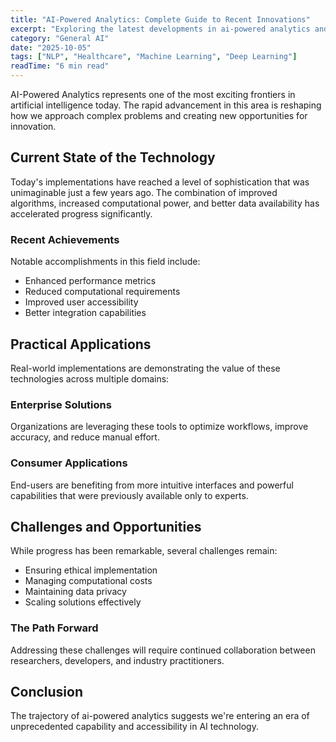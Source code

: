 ```yaml
---
title: "AI-Powered Analytics: Complete Guide to Recent Innovations"
excerpt: "Exploring the latest developments in ai-powered analytics and their implications for the future of artificial intelligence and automation."
category: "General AI"
date: "2025-10-05"
tags: ["NLP", "Healthcare", "Machine Learning", "Deep Learning"]
readTime: "6 min read"
---
```


AI-Powered Analytics represents one of the most exciting frontiers in artificial intelligence today. The rapid advancement in this area is reshaping how we approach complex problems and creating new opportunities for innovation.

## Current State of the Technology

Today's implementations have reached a level of sophistication that was unimaginable just a few years ago. The combination of improved algorithms, increased computational power, and better data availability has accelerated progress significantly.

### Recent Achievements

Notable accomplishments in this field include:
- Enhanced performance metrics
- Reduced computational requirements
- Improved user accessibility
- Better integration capabilities

## Practical Applications

Real-world implementations are demonstrating the value of these technologies across multiple domains:

### Enterprise Solutions
Organizations are leveraging these tools to optimize workflows, improve accuracy, and reduce manual effort.

### Consumer Applications
End-users are benefiting from more intuitive interfaces and powerful capabilities that were previously available only to experts.

## Challenges and Opportunities

While progress has been remarkable, several challenges remain:
- Ensuring ethical implementation
- Managing computational costs
- Maintaining data privacy
- Scaling solutions effectively

### The Path Forward

Addressing these challenges will require continued collaboration between researchers, developers, and industry practitioners.

## Conclusion

The trajectory of ai-powered analytics suggests we're entering an era of unprecedented capability and accessibility in AI technology.